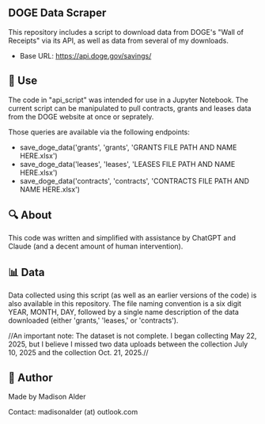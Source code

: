 ## DOGE Data Scraper ## 
This repository includes a script to download data from DOGE's "Wall of Receipts" via its API, as well as data from several of my downloads. 

  * Base URL: https://api.doge.gov/savings/

## 🌟 Use ##
The code in "api_script" was intended for use in a Jupyter Notebook. The current script can be manipulated to pull contracts, grants and leases data from the DOGE website at once or seprately. 

Those queries are available via the following endpoints:
  * save_doge_data('grants', 'grants', 'GRANTS FILE PATH AND NAME HERE.xlsx')
  * save_doge_data('leases', 'leases', 'LEASES FILE PATH AND NAME HERE.xlsx') 
  * save_doge_data('contracts', 'contracts', 'CONTRACTS FILE PATH AND NAME HERE.xlsx') 

## 🔍 About ##
This code was written and simplified with assistance by ChatGPT and Claude (and a decent amount of human intervention).

## 📊 Data ##
Data collected using this script (as well as an earlier versions of the code) is also available in this repository. The file naming convention is a six digit YEAR, MONTH, DAY, followed by a single name description of the data downloaded (either 'grants,' 'leases,' or 'contracts').

//An important note: The dataset is not complete. I began collecting May 22, 2025, but I believe I missed two data uploads between the collection July 10, 2025 and the collection Oct. 21, 2025.//

## 👤 Author ##
Made by Madison Alder 

Contact: madisonalder (at) outlook.com
